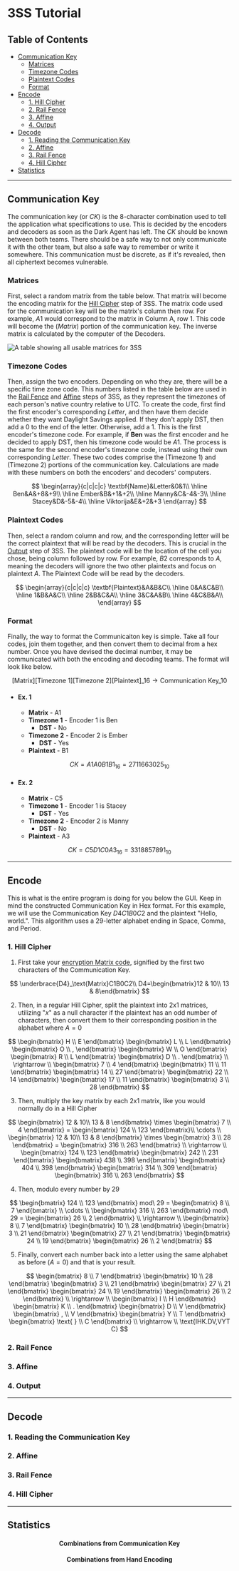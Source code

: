 # 3SS Tutorial

## Table of Contents
- [Communication Key](#communication-key)
  - [Matrices](#matrices)
  - [Timezone Codes](#timezone-codes)
  - [Plaintext Codes](#plaintext-codes)
  - [Format](#format)
- [Encode](#encode)
  - [1. Hill Cipher](#1-hill-cipher)
  - [2. Rail Fence](#2-rail-fence)
  - [3. Affine](#3-affine)
  - [4. Output](#4-output)
- [Decode](#decode)
  - [1. Reading the Communication Key](#1-reading-the-communication-key)
  - [2. Affine](#2-affine)
  - [3. Rail Fence](#3-rail-fence)
  - [4. Hill Cipher](#4-hill-cipher)
- [Statistics](#statistics)

---

## Communication Key
The communication key (or $CK$) is the 8-character combination used to tell the application what specifications to use. This is decided by the encoders and decoders as soon as the Dark Agent has left. The $CK$ should be known between both teams. There should be a safe way to not only communicate it with the other team, but also a safe way to remember or write it somewhere. This communication must be discrete, as if it's revealed, then all ciphertext becomes vulnerable.

### Matrices
First, select a random matrix from the table below. That matrix will become the encoding matrix for the [Hill Cipher](#1-hill-cipher) step of 3SS. The matrix code used for the communication key will be the matrix's column then row. For example, $A1$ would correspond to the matrix in Column A, row 1. This code will become the $(Matrix)$ portion of the communication key. The inverse matrix is calculated by the computer of the Decoders.

![A table showing all usable matrices for 3SS](.matrix.png)

### Timezone Codes
Then, assign the two encoders. Depending on who they are, there will be a specific time zone code. This numbers listed in the table below are used in the [Rail Fence](#2-rail-fence) and [Affine](#3-affine) steps of 3SS, as they represent the timezones of each person's native country relative to UTC. To create the code, first find the first encoder's corresponding $Letter$, and then have them decide whether they want Daylight Savings applied. If they don't apply DST, then add a $0$ to the end of the letter. Otherwise, add a $1$. This is the first encoder's timezone code. For example, if **Ben** was the first encoder and he decided to apply DST, then his timezone code would be $A1$. The process is the same for the second encoder's timezone code, instead using their own corresponding $Letter$. These two codes comprise the $(\text{Timezone 1})$ and $(\text{Timezone 2})$ portions of the communication key. Calculations are made with these numbers on both the encoders' and decoders' computers.

$$
\begin{array}{c|c|c|c}
\textbf{Name}&Letter&0&1\\
\hline
Ben&A&+8&+9\\
\hline
Ember&B&+1&+2\\
\hline
Manny&C&-4&-3\\
\hline
Stacey&D&-5&-4\\
\hline
Viktorija&E&+2&+3
\end{array}
$$

### Plaintext Codes
Then, select a random column and row, and the corresponding letter will be the correct plaintext that will be read by the decoders. This is crucial in the [Output](#4-output) step of 3SS. The plaintext code will be the location of the cell you chose, being column followed by row. For example, $B2$ corresponds to $A$, meaning the decoders will ignore the two other plaintexts and focus on plaintext $A$. The Plaintext Code will be read by the decoders.

$$
\begin{array}{c|c|c|c}
\textbf{Plaintext}&A&B&C\\
\hline
    0&A&C&B\\
\hline
    1&B&A&C\\
\hline
    2&B&C&A\\
\hline
    3&C&A&B\\
\hline
    4&C&B&A\\
\end{array}
$$

### Format
Finally, the way to format the Communicaiton key is simple. Take all four codes, join them together, and then convert them to decimal from a hex number. Once you have devised the decimal number, it may be communicated with both the encoding and decoding teams. The format will look like below.

$$\text{[Matrix][Timezone 1][Timezone 2][Plaintext]}\_{16}\rightarrow\text{Communication Key}\_{10}$$

- #### Ex. 1
  - **Matrix** - A1
  - **Timezone 1** - Encoder 1 is Ben
    - **DST** - No
  - **Timezone 2** - Encoder 2 is Ember
    - **DST** - Yes
  - **Plaintext** - B1

$$ 
CK = A1A0B1B1_{16}= 2711663025_{10} 
$$

- #### Ex. 2
  - **Matrix** - C5
  - **Timezone 1** - Encoder 1 is Stacey
    - **DST** - Yes
  - **Timezone 2** - Encoder 2 is Manny
    - **DST** - No
  - **Plaintext** - A3

$$ 
CK = C5D1C0A3_{16}= 3318857891_{10} 
$$

---

## Encode
This is what is the entire program is doing for you below the GUI. Keep in mind the constructed Communication Key in Hex format. For this example, we will use the Communication Key $D4C1B0C2$ and the plaintext "Hello, world.". This algorithm uses a 29-letter alphabet ending in Space, Comma, and Period.

### 1. Hill Cipher
1. First take your [encryption Matrix code](#matrices), signified by the first two characters of the Communication Key.

$$
\underbrace{D4}_\text{Matrix}C1B0C2\\
D4=\begin{bmatrix}12 & 10\\
13 & 8\end{bmatrix}
$$

2. Then, in a regular Hill Cipher, split the plaintext into 2x1 matrices, utilizing "*x*" as a null character if the plaintext has an odd number of characters, then convert them to their corresponding position in the alphabet where $A=0$

$$
\begin{bmatrix} H \\
E \end{bmatrix}
\begin{bmatrix} L \\
L \end{bmatrix}
\begin{bmatrix} O \\
, \end{bmatrix}
\begin{bmatrix} W \\
O \end{bmatrix}
\begin{bmatrix} R \\
L \end{bmatrix}
\begin{bmatrix} D \\
. \end{bmatrix}
\\
\rightarrow \\
\begin{bmatrix} 7 \\
4 \end{bmatrix}
\begin{bmatrix} 11 \\
11 \end{bmatrix}
\begin{bmatrix} 14 \\
27 \end{bmatrix}
\begin{bmatrix} 22 \\
14 \end{bmatrix}
\begin{bmatrix} 17 \\
11 \end{bmatrix}
\begin{bmatrix} 3 \\
28 \end{bmatrix}
$$

3. Then, multiply the key matrix by each 2x1 matrix, like you would normally do in a Hill Cipher

$$
\begin{bmatrix} 12 & 10\\
13 & 8 \end{bmatrix} \times
\begin{bmatrix} 7 \\
4 \end{bmatrix} =
\begin{bmatrix} 124 \\
123 \end{bmatrix}\\
\cdots \\
\begin{bmatrix} 12 & 10\\
13 & 8 \end{bmatrix} \times
\begin{bmatrix} 3 \\
28 \end{bmatrix} =
\begin{bmatrix} 316 \\
263 \end{bmatrix} \\
\rightarrow \\
\begin{bmatrix} 124 \\
123 \end{bmatrix}
\begin{bmatrix} 242 \\
231 \end{bmatrix}
\begin{bmatrix} 438 \\
398 \end{bmatrix}
\begin{bmatrix} 404 \\
398 \end{bmatrix}
\begin{bmatrix} 314 \\
309 \end{bmatrix}
\begin{bmatrix} 316 \\
263 \end{bmatrix}
$$

4. Then, modulo every number by 29

$$
\begin{bmatrix} 124 \\
123 \end{bmatrix} mod\ 29 =
\begin{bmatrix} 8 \\
7 \end{bmatrix} \\
\cdots \\
\begin{bmatrix} 316 \\
263 \end{bmatrix} mod\ 29 =
\begin{bmatrix} 26 \\
2 \end{bmatrix} \\
\rightarrow \\
\begin{bmatrix} 8 \\
7 \end{bmatrix}
\begin{bmatrix} 10 \\
28 \end{bmatrix}
\begin{bmatrix} 3 \\
21 \end{bmatrix}
\begin{bmatrix} 27 \\
21 \end{bmatrix}
\begin{bmatrix} 24 \\
19 \end{bmatrix}
\begin{bmatrix} 26 \\
2 \end{bmatrix}
$$

5. Finally, convert each number back into a letter using the same alphabet as before $(A=0)$ and that is your result.

$$
\begin{bmatrix} 8 \\
7 \end{bmatrix}
\begin{bmatrix} 10 \\
28 \end{bmatrix}
\begin{bmatrix} 3 \\
21 \end{bmatrix}
\begin{bmatrix} 27 \\
21 \end{bmatrix}
\begin{bmatrix} 24 \\
19 \end{bmatrix}
\begin{bmatrix} 26 \\
2 \end{bmatrix} \\
\rightarrow \\
\begin{bmatrix} I \\
H \end{bmatrix}
\begin{bmatrix} K \\
. \end{bmatrix}
\begin{bmatrix} D \\
V \end{bmatrix}
\begin{bmatrix} , \\
V \end{bmatrix}
\begin{bmatrix} Y \\
T \end{bmatrix}
\begin{bmatrix} \text{ } \\
C \end{bmatrix} \\
\rightarrow \\
\text{IHK.DV,VYT C}
$$

### 2. Rail Fence
### 3. Affine
### 4. Output

---

## Decode

### 1. Reading the Communication Key
### 2. Affine
### 3. Rail Fence
### 4. Hill Cipher

---

## Statistics

<h4 style="text-align: center;">Combinations from Communication Key</h4>

<h4 style="text-align: center;">Combinations from Hand Encoding</h4>